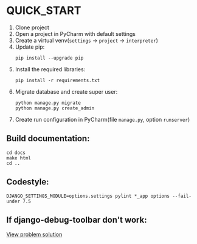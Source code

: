 # QUICK_START

1. Clone project
2. Open a project in PyCharm with default settings
3. Create a virtual venv(`settings` -> `project` -> `interpreter`)
4. Update pip:
   ```
   pip install --upgrade pip
   ```
5. Install the required libraries:
   ```
   pip install -r requirements.txt
   ```
6. Migrate database and create super user:
    ```
   python manage.py migrate
   python manage.py create_admin
   ```
7. Create run configuration in PyCharm(file `manage.py`, option `runserver`)

## Build documentation:
```
cd docs
make html
cd ..
```

## Codestyle:
```
DJANGO_SETTINGS_MODULE=options.settings pylint *_app options --fail-under 7.5
```

## If django-debug-toolbar don't work:
[View problem solution](https://www.youtube.com/watch?v=1LrWRY_buxE)
